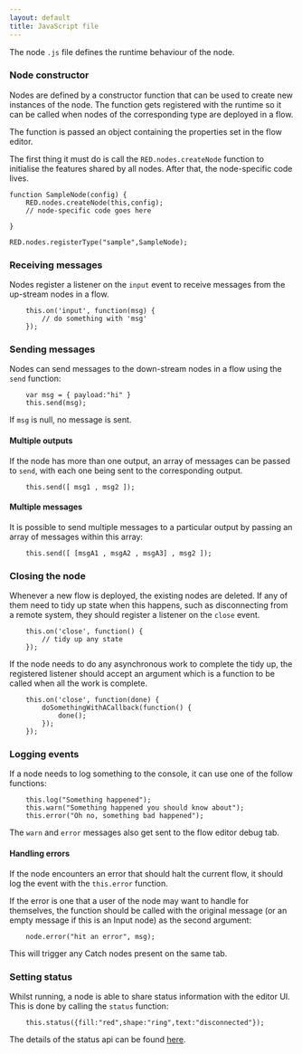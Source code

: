 ```yaml
---
layout: default
title: JavaScript file
---
```


The node `.js` file defines the runtime behaviour of the node. 

### Node constructor

Nodes are defined by a constructor function that can be used to create new instances
of the node. The function gets registered with the runtime so it can be called
when nodes of the corresponding type are deployed in a flow.

The function is passed an object containing the properties set in the flow editor.

The first thing it must do is call the `RED.nodes.createNode` function to initialise
the features shared by all nodes. After that, the node-specific code lives.

    function SampleNode(config) {
        RED.nodes.createNode(this,config);
        // node-specific code goes here
            
    }
    
    RED.nodes.registerType("sample",SampleNode);


### Receiving messages

Nodes register a listener on the `input` event to receive messages from the
up-stream nodes in a flow.

        this.on('input', function(msg) {
            // do something with 'msg'
        });


### Sending messages

Nodes can send messages to the down-stream nodes in a flow using the `send` function:

        var msg = { payload:"hi" }
        this.send(msg);

If `msg` is null, no message is sent.

#### Multiple outputs

If the node has more than one output, an array of messages can be passed to `send`, with
each one being sent to the corresponding output.

        this.send([ msg1 , msg2 ]);

#### Multiple messages

It is possible to send multiple messages to a particular output by passing an array
of messages within this array:

        this.send([ [msgA1 , msgA2 , msgA3] , msg2 ]);

### Closing the node

Whenever a new flow is deployed, the existing nodes are deleted. If any of them
need to tidy up state when this happens, such as disconnecting
from a remote system, they should register a listener on the `close` event.

        this.on('close', function() {
            // tidy up any state
        });

If the node needs to do any asynchronous work to complete the tidy up, the
registered listener should accept an argument which is a function to be called
when all the work is complete.

        this.on('close', function(done) {
            doSomethingWithACallback(function() {
                done();
            });
        });


### Logging events

If a node needs to log something to the console, it can use one of the follow functions:

        this.log("Something happened");
        this.warn("Something happened you should know about");
        this.error("Oh no, something bad happened");

The `warn` and `error` messages also get sent to the flow editor debug tab.  

#### Handling errors

If the node encounters an error that should halt the current flow, it should log
the event with the `this.error` function.

If the error is one that a user of the node may want to handle for themselves,
the function should be called with the original message (or an empty message if
this is an Input node) as the second argument:

        node.error("hit an error", msg);

This will trigger any Catch nodes present on the same tab.

### Setting status

Whilst running, a node is able to share status information with the editor UI.
This is done by calling the `status` function:

        this.status({fill:"red",shape:"ring",text:"disconnected"});

The details of the status api can be found [here](status.html). 

